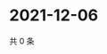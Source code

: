 # 2021-12-06

共 0 条

<!-- BEGIN WEIBO -->
<!-- 最后更新时间 Mon Dec 06 2021 13:14:15 GMT+0800 (China Standard Time) -->

<!-- END WEIBO -->
